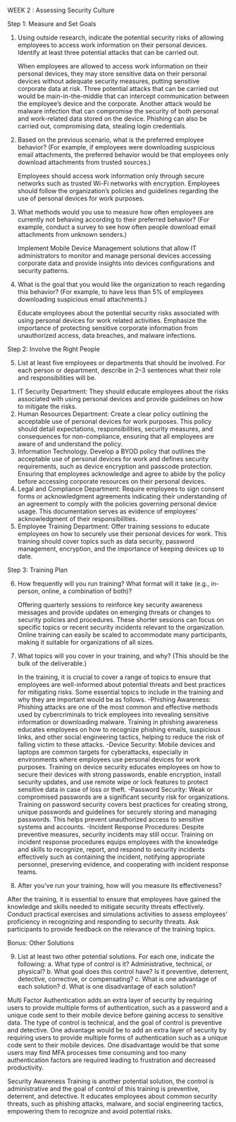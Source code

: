 WEEK 2 : Assessing Security Culture

Step 1: Measure and Set Goals


1.	Using outside research, indicate the potential security risks of allowing employees to access work information on their personal devices. Identify at least three potential attacks that can be carried out.

     When employees are allowed to access work information on their personal devices, they may store sensitive data on their personal devices without adequate security measures, putting sensitive corporate data at risk. Three potential attacks that can be carried out would be main-in-the-middle that can intercept communication between the employee’s device and the corporate. Another attack would be malware infection that can compromise the security of both personal and work-related data stored on the device. Phishing can also be carried out, compromising data, stealing login credentials. 



2.	Based on the previous scenario, what is the preferred employee behavior? (For example, if employees were downloading suspicious email attachments, the preferred behavior would be that employees only download attachments from trusted sources.)

    Employees should access work information only through secure networks such as trusted Wi-Fi networks with encryption. Employees should follow the organization’s policies and guidelines regarding the use of personal devices for work purposes.


3.	What methods would you use to measure how often employees are currently not behaving according to their preferred behavior? (For example, conduct a survey to see how often people download email attachments from unknown senders.)

     Implement Mobile Device Management solutions that allow IT administrators to monitor and manage personal devices accessing corporate data and provide insights into devices configurations and security patterns.



4.	What is the goal that you would like the organization to reach regarding this behavior? (For example, to have less than 5% of employees downloading suspicious email attachments.)

    Educate employees about the potential security risks associated with using personal devices for work related activities. Emphasize the importance of protecting sensitive corporate information from unauthorized access, data breaches, and malware infections.


Step 2: Involve the Right People
 
5.	List at least five employees or departments that should be involved. For each person or department, describe in 2–3 sentences what their role and responsibilities will be.

1) IT Security Department: They should educate employees about the risks associated with using personal devices and provide guidelines on how to mitigate the risks.
2) Human Resources Department: Create a clear policy outlining the acceptable use of personal devices for work purposes. This policy should detail expectations, responsibilities, security measures, and consequences for non-compliance, ensuring that all employees are aware of and understand the policy.
3)  Information Technology. Develop a BYOD policy that outlines the acceptable use of personal devices for work and defines security requirements, such as device encryption and passcode protection. Ensuring that employees acknowledge and agree to abide by the policy before accessing corporate resources on their personal devices.
4) Legal and Compliance Department: Require employees to sign consent forms or acknowledgment agreements indicating their understanding of an agreement to comply with the policies governing personal device usage. This documentation serves as evidence of employees' acknowledgment of their responsibilities.
5) Employee Training Department: Offer training sessions to educate employees on how to securely use their personal devices for work. This training should cover topics such as data security, password management, encryption, and the importance of keeping devices up to date.




Step 3: Training Plan


6.	How frequently will you run training? What format will it take (e.g., in-person, online, a combination of both)?

     Offering quarterly sessions to reinforce key security awareness messages and provide updates on emerging threats or changes to security policies and procedures. These shorter sessions can focus on specific topics or recent security incidents relevant to the organization. Online training can easily be scaled to accommodate many participants, making it suitable for organizations of all sizes.


7.	What topics will you cover in your training, and why? (This should be the bulk of the deliverable.)

     In the training, it is crucial to cover a range of topics to ensure that employees are well-informed about potential threats and best practices for mitigating risks. Some essential topics to include in the training and why they are important would be as follows.
-Phishing Awareness: Phishing attacks are one of the most common and effective methods used by cybercriminals to trick employees into revealing sensitive information or downloading malware. Training in phishing awareness educates employees on how to recognize phishing emails, suspicious links, and other social engineering tactics, helping to reduce the risk of falling victim to these attacks.
-Device Security: Mobile devices and laptops are common targets for cyberattacks, especially in environments where employees use personal devices for work purposes. Training on device security educates employees on how to secure their devices with strong passwords, enable encryption, install security updates, and use remote wipe or lock features to protect sensitive data in case of loss or theft.
-Password Security: Weak or compromised passwords are a significant security risk for organizations. Training on password security covers best practices for creating strong, unique passwords and guidelines for securely storing and managing passwords. This helps prevent unauthorized access to sensitive systems and accounts.
-Incident Response Procedures: Despite preventive measures, security incidents may still occur. Training on incident response procedures equips employees with the knowledge and skills to recognize, report, and respond to security incidents effectively such as containing the incident, notifying appropriate personnel, preserving evidence, and cooperating with incident response teams.



8.	After you’ve run your training, how will you measure its effectiveness? 

  After the training, it is essential to ensure that employees have gained the knowledge and skills needed to mitigate security threats effectively. Conduct practical exercises and simulations activities to assess employees' proficiency in recognizing and responding to security threats. Ask participants to provide feedback on the relevance of the training topics.


Bonus: Other Solutions


9.	List at least two other potential solutions. For each one, indicate the following:
a.	What type of control is it? Administrative, technical, or physical? 
b.	What goal does this control have? Is it preventive, deterrent, detective, corrective, or             compensating?
c.	What is one advantage of each solution? 
d.	What is one disadvantage of each solution?

Multi Factor Authentication adds an extra layer of security by requiring users to provide multiple forms of authentication, such as a password and a unique code sent to their mobile device before gaining access to sensitive data. The type of control is technical, and the goal of control is preventive and detective. One advantage would be to add an extra layer of security by requiring users to provide multiple forms of authentication such as a unique code sent to their mobile devices. One disadvantage would be that some users may find MFA processes time consuming and too many authentication factors are required leading to frustration and decreased productivity.

Security Awareness Training is another potential solution, the control is administrative and the goal of control of this training is preventive, deterrent, and detective. It educates employees about common security threats, such as phishing attacks, malware, and social engineering tactics, empowering them to recognize and avoid potential risks.
